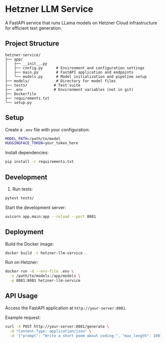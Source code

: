 # Hetzner LLM Service

A FastAPI service that runs LLama models on Hetzner Cloud infrastructure for efficient text generation.

## Project Structure

```plaintext
hetzner-service/
├── app/
│   ├── __init__.py
│   ├── config.py      # Environment and configuration settings
│   ├── main.py        # FastAPI application and endpoints
│   └── models.py      # Model initialization and pipeline setup
├── models/            # Directory for model files
├── tests/            # Test suite
├── .env              # Environment variables (not in git)
├── Dockerfile
├── requirements.txt
└── setup.py
```

## Setup

Create a `.env` file with your configuration:

```bash
MODEL_PATH=/path/to/model
HUGGINGFACE_TOKEN=your_token_here
```

Install dependencies:

```bash
pip install -r requirements.txt
```

## Development

1. Run tests:

```bash
pytest tests/
```

Start the development server:

```bash
uvicorn app.main:app --reload --port 8081
```

## Deployment

Build the Docker image:

```bash
docker build -t hetzner-llm-service .
```

Run on Hetzner:

```bash
docker run -d --env-file .env \
  -v /path/to/models:/app/models \
  -p 8081:8081 hetzner-llm-service
```

## API Usage

Access the FastAPI application at `http://your-server:8081`.

Example request:

```bash
curl -X POST http://your-server:8081/generate \
  -H "Content-Type: application/json" \
  -d '{"prompt": "Write a short poem about coding:", "max_length": 100}'
```
